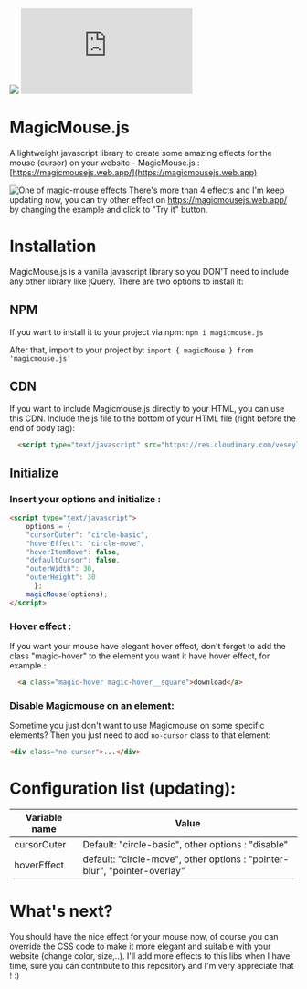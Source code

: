 

[![](https://badgen.net/github/stars/dshongphuc/magic-mouse-js?icon=github)](https://github.com/dshongphuc/magic-mouse-js)
[![](https://badgen.net/npm/v/magicmouse.js?color=orange)](https://www.npmjs.com/package/magicmouse.js)
# MagicMouse.js

A lightweight javascript library to create some amazing effects for the mouse (cursor) on your website - MagicMouse.js : [https://magicmousejs.web.app/](https://magicmousejs.web.app)

![One of magic-mouse effects](https://user-images.githubusercontent.com/19908411/77246772-03384880-6c5d-11ea-8074-6975bc8e3632.gif)
There's more than 4 effects and I'm keep updating now, you can try other effect on https://magicmousejs.web.app/ by changing the example and click to "Try it" button.

# Installation
MagicMouse.js is a vanilla javascript library so you DON'T need to include any other library like jQuery. There are two options to install it:

## NPM
If you want to install it to your project via npm: `npm i magicmouse.js`

After that, import to your project by: `import { magicMouse } from 'magicmouse.js'`

## CDN
If you want to include Magicmouse.js directly to your HTML, you can use this CDN. Include the js file to the bottom of your HTML file (right before the end of body tag):
````html  
  <script type="text/javascript" src="https://res.cloudinary.com/veseylab/raw/upload/v1636192990/magicmouse/magic_mouse-1.2.1.cdn.min.js"></script>
````
## Initialize
### Insert your options and initialize :
````html
<script type="text/javascript">
    options = {
	"cursorOuter": "circle-basic",
	"hoverEffect": "circle-move",
	"hoverItemMove": false,
	"defaultCursor": false,
	"outerWidth": 30,
	"outerHeight": 30
      };
    magicMouse(options);
</script>
````
### Hover effect :
If you want your mouse have elegant hover effect, don't forget to add the class "magic-hover" to the element you want it have hover effect, for example :
````html
  <a class="magic-hover magic-hover__square">download</a>
````

### Disable Magicmouse on an element:
Sometime you just don't want to use Magicmouse on some specific elements? Then you just need to add `no-cursor` class to that element:
````html
<div class="no-cursor">...</div>
````

# Configuration list (updating):
| Variable name | Value |
|--|--|
| cursorOuter | Default: "circle-basic", other options : "disable" |
| hoverEffect | default: "circle-move", other options : "pointer-blur", "pointer-overlay" |

# What's next?
You should have the nice effect for your mouse now, of course you can override the CSS code to make it more elegant and suitable with your website (change color, size,..).
I'll add more effects to this libs when I have time, sure you can contribute to this repository and I'm very appreciate that ! :)
